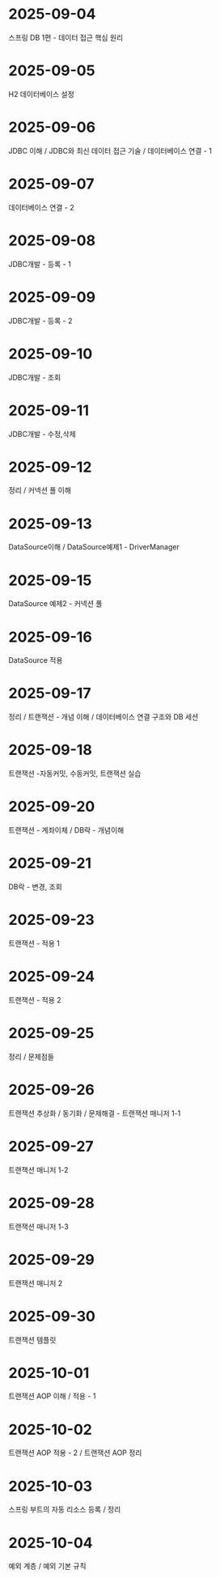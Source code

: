 # 2025-09-04
스프링 DB 1편 - 데이터 접근 핵심 원리
# 2025-09-05
H2 데이터베이스 설정
# 2025-09-06
JDBC 이해 /
JDBC와 최신 데이터 접근 기술 /
데이터베이스 연결 - 1
# 2025-09-07
데이터베이스 연결 - 2
# 2025-09-08
JDBC개발 - 등록 - 1
# 2025-09-09
JDBC개발 - 등록 - 2
# 2025-09-10
JDBC개발 - 조회
# 2025-09-11
JDBC개발 - 수정,삭제
# 2025-09-12
정리 / 커넥션 풀 이해
# 2025-09-13
DataSource이해 / DataSource예제1 - DriverManager
# 2025-09-15
DataSource 예제2 - 커넥션 풀
# 2025-09-16
DataSource 적용
# 2025-09-17
정리 / 트랜잭션 - 개념 이해 / 데이터베이스 연결 구조와 DB 세션
# 2025-09-18
트랜잭션 -자동커밋, 수동커밋, 트랜잭션 실습
# 2025-09-20
트랜잭션 - 계좌이체 / DB락 - 개념이해
# 2025-09-21
DB락 - 변경, 조회
# 2025-09-23
트랜잭션 - 적용 1
# 2025-09-24
트랜잭션 - 적용 2
# 2025-09-25
정리 / 문제점들
# 2025-09-26
트랜잭션 추상화 / 동기화 / 문제해결 - 트랜잭션 매니저 1-1
# 2025-09-27
트랜잭션 매니저 1-2
# 2025-09-28
트랜잭션 매니저 1-3
# 2025-09-29
트랜잭션 매니저 2
# 2025-09-30
트랜잭션 템플릿
# 2025-10-01
트랜잭션 AOP 이해 / 적용 - 1
# 2025-10-02
트랜잭션 AOP 적용 - 2 / 트랜잭션 AOP 정리
# 2025-10-03
스프링 부트의 자동 리소스 등록 / 정리
# 2025-10-04
예외 계층 / 예외 기본 규칙
